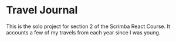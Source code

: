 # Travel Journal

This is the solo project for section 2 of the Scrimba React Course. It accounts a few of my travels from each year since I was young.